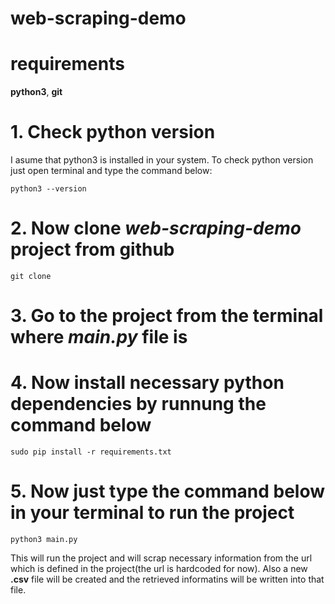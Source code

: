 # web-scraping-demo

# requirements
**python3**, 
**git**

# 1. Check python version
I asume that python3 is installed in your system.
To check python version just open terminal and type the command below:
    
    python3 --version
# 2. Now clone ***web-scraping-demo*** project from github
    git clone  
# 3. Go to the project from the terminal where ***main.py*** file is
# 4. Now install necessary python dependencies by runnung the command below
    sudo pip install -r requirements.txt
# 5. Now just type the command below in your terminal to run the project
    python3 main.py
    
This will run the project and will scrap necessary information from the url which is 
defined in the project(the url is hardcoded for now).
Also a new **.csv** file will be created and the retrieved informatins will be
written into that file.